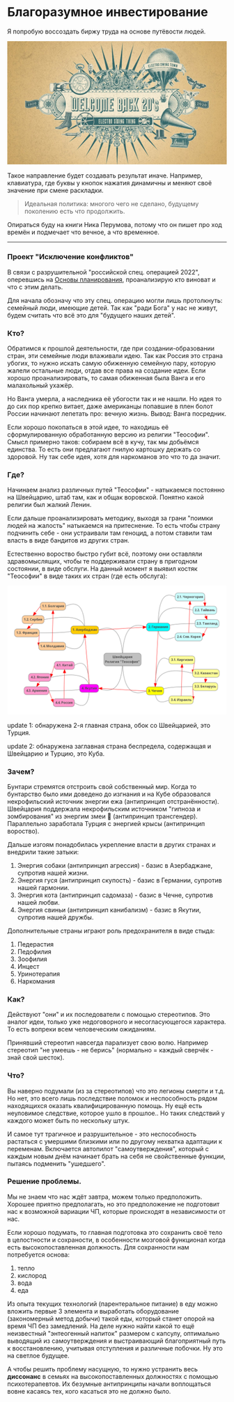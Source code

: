 # Благоразумное инвестирование

Я попробую воссоздать биржу труда на основе путёвости людей.

![](../../Картинки/back20.jpg)

Такое направление будет создавать результат иначе. Например, клавиатура, где буквы у кнопок нажатия динамичны и меняют своё значение при смене раскладки.

> Идеальная политика: многого чего не сделано, будущему поколению есть что продолжить.

Опираться буду на книги Ника Перумова, потому что он пишет про ход времён и подмечает что вечное, а что временное.

---------------------------------

### Проект "Исключение конфликтов"

В связи с разрушительной "российской спец. операцией 2022", оперевшись на <a href="/Прототипы/Основы планирования/README.md">Основы планирования</a>, проанализирую кто виноват и что с этим делать.

Для начала обозначу что эту спец. операцию могли лишь протолкнуть: семейный люди, имеющие детей. Так как "ради Бога" у нас не живут, будем считать что всё это для "будущего наших детей".

### Кто?

Обратимся к прошлой деятельности, где при создании-образовании стран, эти семейные люди влаживали идею. Так как Россия это страна убогих, то нужно искать самую обиженную семейную пару, которую жалели остальные люди, отдав все права на создание идеи. Если хорошо проанализировать, то самая обиженная была Ванга и его малахольный ухажёр.

Но Ванга умерла, а наследника её убогости так и не нашли. Но идея то до сих пор крепко витает, даже американцы попавшие в плен болот России начинают лепетать про: вечную жизнь. Вывод: Ванга посредник.

Если хорошо покопаться в этой идее, то находишь её сформулированную обработанную версию из религии "Теософии". Смысл примерно таков: собираем всё в кучу, так мы добьёмся единства. То есть они предлагают гнилую картошку держать со здоровой. Ну так себе идея, хотя для наркоманов это что то да значит.

### Где?

Начинаем анализ различных путей "Теософии" - натыкаемся постоянно на Швейцарию, штаб там, как и общак воровской. Понятно какой религии был жалкий Ленин.

Если дальше проанализировать методику, выходя за грани "поимки людей на жалость" натыкаемся на притеснение. То есть чтобы страну подчинить себе - они устраивали там геноцид, а потом ставили там власть в виде бандитов из других стран.

Естественно вороство быстро губит всё, поэтому они оставляли здравомыслящих, чтобы те поддерживали страну в пригодном состоянии, в виде обслуги. На данный момент я выявил костяк "Теософии" в виде таких их стран (где есть обслуга):

![](./Картинки/bad_contry_v3.png)

update 1: обнаружена 2-я главная страна, обок со Швейцарией, это Турция.

update 2: обнаружена заглавная страна беспредела, содержащая и Швейцарию и Турцию, это Куба.

### Зачем?

Бунтари стремятся отстроить свой собственный мир. Когда то бунтарство было ими доведено до изгнания и на Кубе образовался некрофильский источник энергии ежа (антипринцип отстранённости). Швейцария поддержала некрофильским источником "гипноза и зомбирования" из энергим змеи 🐍 (антипринцип трансгендер). Параллельно заработала Турция с энергией крысы (антипринцип вороство).

Дальше изгоям понадобилась укрепление власти в других странах и внедрили такие затыки:
1. Энергия собаки (антипринцип агрессия) - базис в Азербаджане, супротив нашей жизни.
2. Энергия гуся (антипринцип скупость) - базис в Германии, супротив нашей гармонии.
3. Энергия кота (антипринцип садомаза) - базис в Чечне, супротив нашей любви.
4. Энергия свиньи (антипринцип канибализм) - базис в Якутии, супротив нашей дружбы.

Дополнительные страны играют роль предохранителя в виде стыда:
1. Педерастия
2. Педофилия
3. Зоофилия
4. Инцест
5. Уринотерапия
6. Наркомания

### Как?

Действуют "они" и их последователи с помощью стереотипов. Это аналог идеи, только уже недоговорного и несогласующегося характера. То есть вопреки всем человеческим ожиданиям. 

Принявший стереотип навсегда парализует свою волю. Например стереотип "не умеешь - не берись" (нормально = каждый сверчёк - знай свой шесток).

### Что?

Вы наверно подумали (из за стереотипов) что это легионы смерти и т.д. Но нет, это всего лишь последствие поломок и неспособность рядом находящихся оказать квалифицированную помощь. Ну ещё есть неуловимое следствие, которое ушло в прошлое.. Но таких следствий у каждого может быть по нескольку штук.

И самое тут трагичное и разрушительное - это неспособность растаться с умершими близкими или по другому нехватка адаптации к переменам. Включается автопилот "самоутверждения", который с каждым новым днём начинает брать на себя не свойственные функции, пытаясь подменить "ушедшего".

### Решение проблемы.

Мы не знаем что нас ждёт завтра, можем только предположить. Хорошее приятно предполагать, но это предположение не подготовит нас к возможной вариации ЧП, которые происходят в независимости от нас.

Если хорошо подумать, то главная подготовка это сохранить своё тело в целостности и сохраности, в особенности мозговой функционал когда есть высокопоставленная должность. Для сохранности нам потребуется основа:
1. тепло
2. кислород
3. вода
4. еда

Из опыта текущих технологий (парентеральное питание) в еду можно вложить первые 3 элемента и выработать оборудование (закономерный метод добычи) такой еды, который станет опорой на время ЧП без замедлений. На деле нужно найти какой то ещё неизвестный "энтеогенный напиток" размером с капсулу, оптимально выводящий из самоутверждения и выстраивающий благоприятный путь к восстановлению, учитывая отступления и различные побочки. Ну это на светлое будущее.

А чтобы решить проблему насущную, то нужно устранить весь <b>диссонанс</b> в семьях на высокопоставленных должностях с помощью психотерапевтов. Их безумные антипринципы начали воплощаться вовне касаясь тех, кого касаться это не должно было.